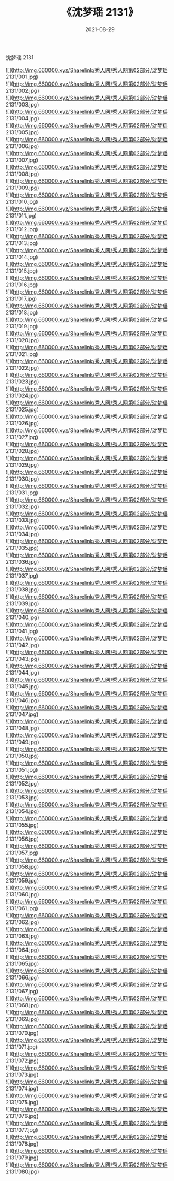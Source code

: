 ﻿---
layout: post
title:  《沈梦瑶 2131》
date:   2021-08-29
img: http://img.660000.xyz/Sharelink/秀人网/秀人网第02部分/沈梦瑶 2131/000.jpg
categories: [美女, 清纯, 唯美]
---

沈梦瑶 2131

  ![](http://img.660000.xyz/Sharelink/秀人网/秀人网第02部分/沈梦瑶 2131/001.jpg) <br> ![](http://img.660000.xyz/Sharelink/秀人网/秀人网第02部分/沈梦瑶 2131/002.jpg) <br> ![](http://img.660000.xyz/Sharelink/秀人网/秀人网第02部分/沈梦瑶 2131/003.jpg) <br> ![](http://img.660000.xyz/Sharelink/秀人网/秀人网第02部分/沈梦瑶 2131/004.jpg) <br> ![](http://img.660000.xyz/Sharelink/秀人网/秀人网第02部分/沈梦瑶 2131/005.jpg) <br> ![](http://img.660000.xyz/Sharelink/秀人网/秀人网第02部分/沈梦瑶 2131/006.jpg) <br> ![](http://img.660000.xyz/Sharelink/秀人网/秀人网第02部分/沈梦瑶 2131/007.jpg) <br> ![](http://img.660000.xyz/Sharelink/秀人网/秀人网第02部分/沈梦瑶 2131/008.jpg) <br> ![](http://img.660000.xyz/Sharelink/秀人网/秀人网第02部分/沈梦瑶 2131/009.jpg) <br> ![](http://img.660000.xyz/Sharelink/秀人网/秀人网第02部分/沈梦瑶 2131/010.jpg) <br> ![](http://img.660000.xyz/Sharelink/秀人网/秀人网第02部分/沈梦瑶 2131/011.jpg) <br> ![](http://img.660000.xyz/Sharelink/秀人网/秀人网第02部分/沈梦瑶 2131/012.jpg) <br> ![](http://img.660000.xyz/Sharelink/秀人网/秀人网第02部分/沈梦瑶 2131/013.jpg) <br> ![](http://img.660000.xyz/Sharelink/秀人网/秀人网第02部分/沈梦瑶 2131/014.jpg) <br> ![](http://img.660000.xyz/Sharelink/秀人网/秀人网第02部分/沈梦瑶 2131/015.jpg) <br> ![](http://img.660000.xyz/Sharelink/秀人网/秀人网第02部分/沈梦瑶 2131/016.jpg) <br> ![](http://img.660000.xyz/Sharelink/秀人网/秀人网第02部分/沈梦瑶 2131/017.jpg) <br> ![](http://img.660000.xyz/Sharelink/秀人网/秀人网第02部分/沈梦瑶 2131/018.jpg) <br> ![](http://img.660000.xyz/Sharelink/秀人网/秀人网第02部分/沈梦瑶 2131/019.jpg) <br> ![](http://img.660000.xyz/Sharelink/秀人网/秀人网第02部分/沈梦瑶 2131/020.jpg) <br> ![](http://img.660000.xyz/Sharelink/秀人网/秀人网第02部分/沈梦瑶 2131/021.jpg) <br> ![](http://img.660000.xyz/Sharelink/秀人网/秀人网第02部分/沈梦瑶 2131/022.jpg) <br> ![](http://img.660000.xyz/Sharelink/秀人网/秀人网第02部分/沈梦瑶 2131/023.jpg) <br> ![](http://img.660000.xyz/Sharelink/秀人网/秀人网第02部分/沈梦瑶 2131/024.jpg) <br> ![](http://img.660000.xyz/Sharelink/秀人网/秀人网第02部分/沈梦瑶 2131/025.jpg) <br> ![](http://img.660000.xyz/Sharelink/秀人网/秀人网第02部分/沈梦瑶 2131/026.jpg) <br> ![](http://img.660000.xyz/Sharelink/秀人网/秀人网第02部分/沈梦瑶 2131/027.jpg) <br> ![](http://img.660000.xyz/Sharelink/秀人网/秀人网第02部分/沈梦瑶 2131/028.jpg) <br> ![](http://img.660000.xyz/Sharelink/秀人网/秀人网第02部分/沈梦瑶 2131/029.jpg) <br> ![](http://img.660000.xyz/Sharelink/秀人网/秀人网第02部分/沈梦瑶 2131/030.jpg) <br> ![](http://img.660000.xyz/Sharelink/秀人网/秀人网第02部分/沈梦瑶 2131/031.jpg) <br> ![](http://img.660000.xyz/Sharelink/秀人网/秀人网第02部分/沈梦瑶 2131/032.jpg) <br> ![](http://img.660000.xyz/Sharelink/秀人网/秀人网第02部分/沈梦瑶 2131/033.jpg) <br> ![](http://img.660000.xyz/Sharelink/秀人网/秀人网第02部分/沈梦瑶 2131/034.jpg) <br> ![](http://img.660000.xyz/Sharelink/秀人网/秀人网第02部分/沈梦瑶 2131/035.jpg) <br> ![](http://img.660000.xyz/Sharelink/秀人网/秀人网第02部分/沈梦瑶 2131/036.jpg) <br> ![](http://img.660000.xyz/Sharelink/秀人网/秀人网第02部分/沈梦瑶 2131/037.jpg) <br> ![](http://img.660000.xyz/Sharelink/秀人网/秀人网第02部分/沈梦瑶 2131/038.jpg) <br> ![](http://img.660000.xyz/Sharelink/秀人网/秀人网第02部分/沈梦瑶 2131/039.jpg) <br> ![](http://img.660000.xyz/Sharelink/秀人网/秀人网第02部分/沈梦瑶 2131/040.jpg) <br> ![](http://img.660000.xyz/Sharelink/秀人网/秀人网第02部分/沈梦瑶 2131/041.jpg) <br> ![](http://img.660000.xyz/Sharelink/秀人网/秀人网第02部分/沈梦瑶 2131/042.jpg) <br> ![](http://img.660000.xyz/Sharelink/秀人网/秀人网第02部分/沈梦瑶 2131/043.jpg) <br> ![](http://img.660000.xyz/Sharelink/秀人网/秀人网第02部分/沈梦瑶 2131/044.jpg) <br> ![](http://img.660000.xyz/Sharelink/秀人网/秀人网第02部分/沈梦瑶 2131/045.jpg) <br> ![](http://img.660000.xyz/Sharelink/秀人网/秀人网第02部分/沈梦瑶 2131/046.jpg) <br> ![](http://img.660000.xyz/Sharelink/秀人网/秀人网第02部分/沈梦瑶 2131/047.jpg) <br> ![](http://img.660000.xyz/Sharelink/秀人网/秀人网第02部分/沈梦瑶 2131/048.jpg) <br> ![](http://img.660000.xyz/Sharelink/秀人网/秀人网第02部分/沈梦瑶 2131/049.jpg) <br> ![](http://img.660000.xyz/Sharelink/秀人网/秀人网第02部分/沈梦瑶 2131/050.jpg) <br> ![](http://img.660000.xyz/Sharelink/秀人网/秀人网第02部分/沈梦瑶 2131/051.jpg) <br> ![](http://img.660000.xyz/Sharelink/秀人网/秀人网第02部分/沈梦瑶 2131/052.jpg) <br> ![](http://img.660000.xyz/Sharelink/秀人网/秀人网第02部分/沈梦瑶 2131/053.jpg) <br> ![](http://img.660000.xyz/Sharelink/秀人网/秀人网第02部分/沈梦瑶 2131/054.jpg) <br> ![](http://img.660000.xyz/Sharelink/秀人网/秀人网第02部分/沈梦瑶 2131/055.jpg) <br> ![](http://img.660000.xyz/Sharelink/秀人网/秀人网第02部分/沈梦瑶 2131/056.jpg) <br> ![](http://img.660000.xyz/Sharelink/秀人网/秀人网第02部分/沈梦瑶 2131/057.jpg) <br> ![](http://img.660000.xyz/Sharelink/秀人网/秀人网第02部分/沈梦瑶 2131/058.jpg) <br> ![](http://img.660000.xyz/Sharelink/秀人网/秀人网第02部分/沈梦瑶 2131/059.jpg) <br> ![](http://img.660000.xyz/Sharelink/秀人网/秀人网第02部分/沈梦瑶 2131/060.jpg) <br> ![](http://img.660000.xyz/Sharelink/秀人网/秀人网第02部分/沈梦瑶 2131/061.jpg) <br> ![](http://img.660000.xyz/Sharelink/秀人网/秀人网第02部分/沈梦瑶 2131/062.jpg) <br> ![](http://img.660000.xyz/Sharelink/秀人网/秀人网第02部分/沈梦瑶 2131/063.jpg) <br> ![](http://img.660000.xyz/Sharelink/秀人网/秀人网第02部分/沈梦瑶 2131/064.jpg) <br> ![](http://img.660000.xyz/Sharelink/秀人网/秀人网第02部分/沈梦瑶 2131/065.jpg) <br> ![](http://img.660000.xyz/Sharelink/秀人网/秀人网第02部分/沈梦瑶 2131/066.jpg) <br> ![](http://img.660000.xyz/Sharelink/秀人网/秀人网第02部分/沈梦瑶 2131/067.jpg) <br> ![](http://img.660000.xyz/Sharelink/秀人网/秀人网第02部分/沈梦瑶 2131/068.jpg) <br> ![](http://img.660000.xyz/Sharelink/秀人网/秀人网第02部分/沈梦瑶 2131/069.jpg) <br> ![](http://img.660000.xyz/Sharelink/秀人网/秀人网第02部分/沈梦瑶 2131/070.jpg) <br> ![](http://img.660000.xyz/Sharelink/秀人网/秀人网第02部分/沈梦瑶 2131/071.jpg) <br> ![](http://img.660000.xyz/Sharelink/秀人网/秀人网第02部分/沈梦瑶 2131/072.jpg) <br> ![](http://img.660000.xyz/Sharelink/秀人网/秀人网第02部分/沈梦瑶 2131/073.jpg) <br> ![](http://img.660000.xyz/Sharelink/秀人网/秀人网第02部分/沈梦瑶 2131/074.jpg) <br> ![](http://img.660000.xyz/Sharelink/秀人网/秀人网第02部分/沈梦瑶 2131/075.jpg) <br> ![](http://img.660000.xyz/Sharelink/秀人网/秀人网第02部分/沈梦瑶 2131/076.jpg) <br> ![](http://img.660000.xyz/Sharelink/秀人网/秀人网第02部分/沈梦瑶 2131/077.jpg) <br> ![](http://img.660000.xyz/Sharelink/秀人网/秀人网第02部分/沈梦瑶 2131/078.jpg) <br> ![](http://img.660000.xyz/Sharelink/秀人网/秀人网第02部分/沈梦瑶 2131/079.jpg) <br> ![](http://img.660000.xyz/Sharelink/秀人网/秀人网第02部分/沈梦瑶 2131/080.jpg) <br>
